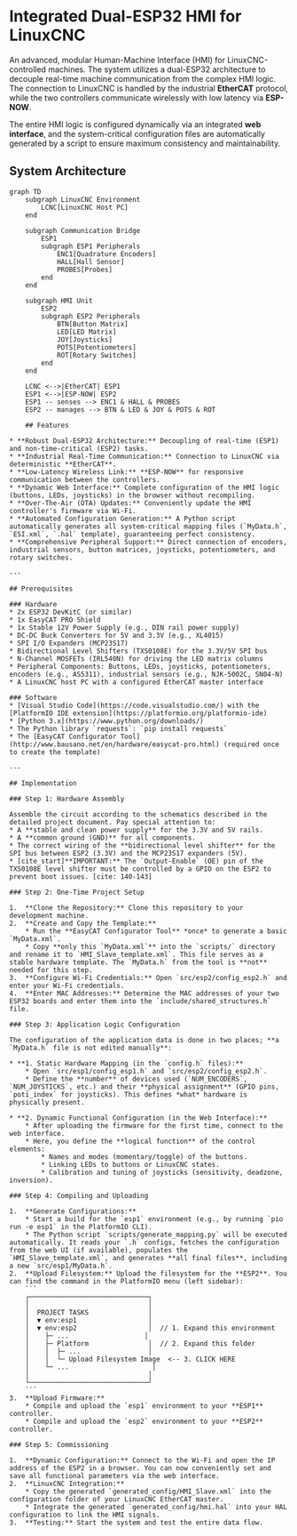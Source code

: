 # Integrated Dual-ESP32 HMI for LinuxCNC

An advanced, modular Human-Machine Interface (HMI) for LinuxCNC-controlled machines. The system utilizes a dual-ESP32 architecture to decouple real-time machine communication from the complex HMI logic. The connection to LinuxCNC is handled by the industrial **EtherCAT** protocol, while the two controllers communicate wirelessly with low latency via **ESP-NOW**.

The entire HMI logic is configured dynamically via an integrated **web interface**, and the system-critical configuration files are automatically generated by a script to ensure maximum consistency and maintainability.

## System Architecture

````mermaid
graph TD
    subgraph LinuxCNC Environment
        LCNC[LinuxCNC Host PC]
    end

    subgraph Communication Bridge
        ESP1
        subgraph ESP1 Peripherals
            ENC1[Quadrature Encoders]
            HALL[Hall Sensor]
            PROBES[Probes]
        end
    end

    subgraph HMI Unit
        ESP2
        subgraph ESP2 Peripherals
            BTN[Button Matrix]
            LED[LED Matrix]
            JOY[Joysticks]
            POTS[Potentiometers]
            ROT[Rotary Switches]
        end
    end

    LCNC <-->|EtherCAT| ESP1
    ESP1 <-->|ESP-NOW| ESP2
    ESP1 -- senses --> ENC1 & HALL & PROBES
    ESP2 -- manages --> BTN & LED & JOY & POTS & ROT

    ## Features

* **Robust Dual-ESP32 Architecture:** Decoupling of real-time (ESP1) and non-time-critical (ESP2) tasks.
* **Industrial Real-Time Communication:** Connection to LinuxCNC via deterministic **EtherCAT**.
* **Low-Latency Wireless Link:** **ESP-NOW** for responsive communication between the controllers.
* **Dynamic Web Interface:** Complete configuration of the HMI logic (buttons, LEDs, joysticks) in the browser without recompiling.
* **Over-The-Air (OTA) Updates:** Conveniently update the HMI controller's firmware via Wi-Fi.
* **Automated Configuration Generation:** A Python script automatically generates all system-critical mapping files (`MyData.h`, `ESI.xml`, `.hal` template), guaranteeing perfect consistency.
* **Comprehensive Peripheral Support:** Direct connection of encoders, industrial sensors, button matrices, joysticks, potentiometers, and rotary switches.

---

## Prerequisites

### Hardware
* 2x ESP32 DevKitC (or similar)
* 1x EasyCAT PRO Shield
* 1x Stable 12V Power Supply (e.g., DIN rail power supply)
* DC-DC Buck Converters for 5V and 3.3V (e.g., XL4015)
* SPI I/O Expanders (MCP23S17)
* Bidirectional Level Shifters (TXS0108E) for the 3.3V/5V SPI bus
* N-Channel MOSFETs (IRL540N) for driving the LED matrix columns
* Peripheral Components: Buttons, LEDs, joysticks, potentiometers, encoders (e.g., AS5311), industrial sensors (e.g., NJK-5002C, SN04-N)
* A LinuxCNC host PC with a configured EtherCAT master interface

### Software
* [Visual Studio Code](https://code.visualstudio.com/) with the [PlatformIO IDE extension](https://platformio.org/platformio-ide)
* [Python 3.x](https://www.python.org/downloads/)
* The Python library `requests`: `pip install requests`
* The [EasyCAT Configurator Tool](http://www.bausano.net/en/hardware/easycat-pro.html) (required once to create the template)

---

## Implementation

### Step 1: Hardware Assembly

Assemble the circuit according to the schematics described in the detailed project document. Pay special attention to:
* A **stable and clean power supply** for the 3.3V and 5V rails.
* A **common ground (GND)** for all components.
* The correct wiring of the **bidirectional level shifter** for the SPI bus between ESP2 (3.3V) and the MCP23S17 expanders (5V).
* [cite_start]**IMPORTANT:** The `Output-Enable` (OE) pin of the TXS0108E level shifter must be controlled by a GPIO on the ESP2 to prevent boot issues. [cite: 140-143]

### Step 2: One-Time Project Setup

1.  **Clone the Repository:** Clone this repository to your development machine.
2.  **Create and Copy the Template:**
    * Run the **EasyCAT Configurator Tool** *once* to generate a basic `MyData.xml`.
    * Copy **only this `MyData.xml`** into the `scripts/` directory and rename it to `HMI_Slave_template.xml`. This file serves as a stable hardware template. The `MyData.h` from the tool is **not** needed for this step.
3.  **Configure Wi-Fi Credentials:** Open `src/esp2/config_esp2.h` and enter your Wi-Fi credentials.
4.  **Enter MAC Addresses:** Determine the MAC addresses of your two ESP32 boards and enter them into the `include/shared_structures.h` file.

### Step 3: Application Logic Configuration

The configuration of the application data is done in two places; **a `MyData.h` file is not edited manually**:

* **1. Static Hardware Mapping (in the `config.h` files):**
    * Open `src/esp1/config_esp1.h` and `src/esp2/config_esp2.h`.
    * Define the **number** of devices used (`NUM_ENCODERS`, `NUM_JOYSTICKS`, etc.) and their **physical assignment** (GPIO pins, `poti_index` for joysticks). This defines *what* hardware is physically present.

* **2. Dynamic Functional Configuration (in the Web Interface):**
    * After uploading the firmware for the first time, connect to the web interface.
    * Here, you define the **logical function** of the control elements:
        * Names and modes (momentary/toggle) of the buttons.
        * Linking LEDs to buttons or LinuxCNC states.
        * Calibration and tuning of joysticks (sensitivity, deadzone, inversion).

### Step 4: Compiling and Uploading

1.  **Generate Configurations:**
    * Start a build for the `esp1` environment (e.g., by running `pio run -e esp1` in the PlatformIO CLI).
    * The Python script `scripts/generate_mapping.py` will be executed automatically. It reads your `.h` configs, fetches the configuration from the web UI (if available), populates the `HMI_Slave_template.xml`, and generates **all final files**, including a new `src/esp1/MyData.h`.
2.  **Upload Filesystem:** Upload the filesystem for the **ESP2**. You can find the command in the PlatformIO menu (left sidebar):
    ```
    ┌──────────────────────────────┐
    │                              │
    │  PROJECT TASKS               │
    │  ▼ env:esp1                  │
    │  ▼ env:esp2                  │  // 1. Expand this environment
    │    ├─ ...                   │
    │    ├─ Platform               │  // 2. Expand this folder
    │    │  ├─ ...                 │
    │    │  └─ Upload Filesystem Image  <-- 3. CLICK HERE
    │    └─ ...                     │
    │                              │
    └──────────────────────────────┘
    ```
3.  **Upload Firmware:**
    * Compile and upload the `esp1` environment to your **ESP1** controller.
    * Compile and upload the `esp2` environment to your **ESP2** controller.

### Step 5: Commissioning

1.  **Dynamic Configuration:** Connect to the Wi-Fi and open the IP address of the ESP2 in a browser. You can now conveniently set and save all functional parameters via the web interface.
2.  **LinuxCNC Integration:**
    * Copy the generated `generated_config/HMI_Slave.xml` into the configuration folder of your LinuxCNC EtherCAT master.
    * Integrate the generated `generated_config/hmi.hal` into your HAL configuration to link the HMI signals.
3.  **Testing:** Start the system and test the entire data flow.
````
